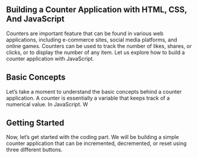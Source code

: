 ## Building a Counter Application with HTML, CSS, And JavaScript

Counters are important feature that can be found in various web applications, including e-commerce sites, social media platforms, and online games. Counters can be used to track the number of likes, shares, or clicks, or to display the number of any item. Let us explore how to build a counter application with JavaScript.


## Basic Concepts

Let’s take a moment to understand the basic concepts behind a counter application. A counter is essentially a variable that keeps track of a numerical value. In JavaScript. W

## Getting Started

Now, let’s get started with the coding part. We will be building a simple counter application that can be incremented, decremented, or reset using three different buttons.
